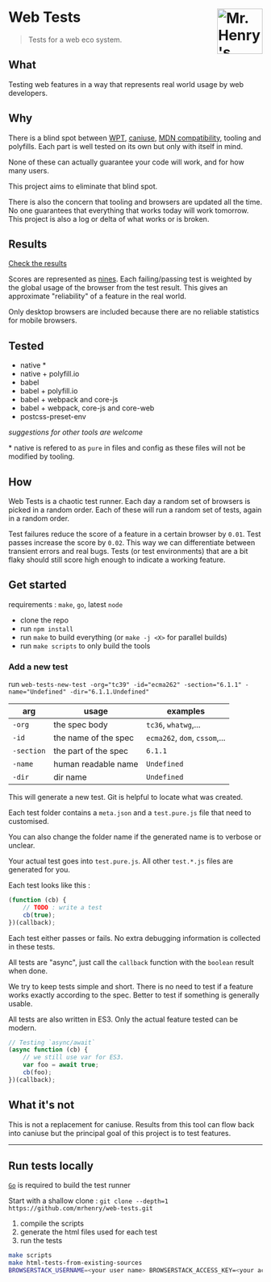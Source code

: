 # Web Tests <img src="https://wp.assets.sh/uploads/sites/2963/2021/09/mrhenry-gezicht-small.png" alt="Mr. Henry's logo." width="90" height="90" align="right">

> Tests for a web eco system.

## What

Testing web features in a way that represents real world usage by web developers.

## Why

There is a blind spot between [WPT](https://github.com/web-platform-tests/wpt), [caniuse](https://caniuse.com), [MDN compatibility](https://github.com/mdn/browser-compat-data), tooling and polyfills. Each part is well tested on its own but only with itself in mind.

None of these can actually guarantee your code will work, and for how many users.

This project aims to eliminate that blind spot.

There is also the concern that tooling and browsers are updated all the time.
No one guarantees that everything that works today will work tomorrow.
This project is also a log or delta of what works or is broken.

## Results

[Check the results](https://mrhenry.github.io/web-tests/)

Scores are represented as [nines](https://en.wikipedia.org/wiki/High_availability#"Nines").
Each failing/passing test is weighted by the global usage of the browser from the test result.
This gives an approximate "reliability" of a feature in the real world.

Only desktop browsers are included because there are no reliable statistics for mobile browsers.

## Tested

- native *
- native + polyfill.io
- babel
- babel + polyfill.io
- babel + webpack and core-js
- babel + webpack, core-js and core-web
- postcss-preset-env

_suggestions for other tools are welcome_

\* native is refered to as `pure` in files and config as these files will not be modified by tooling.

## How

Web Tests is a chaotic test runner. Each day a random set of browsers is picked in a random order. Each of these will run a random set of tests, again in a random order.

Test failures reduce the score of a feature in a certain browser by `0.01`. Test passes increase the score by `0.02`.
This way we can differentiate between transient errors and real bugs. Tests (or test environments) that are a bit flaky should still score high enough to indicate a working feature.

## Get started

requirements : `make`, `go`, latest `node`

- clone the repo
- run `npm install`
- run `make` to build everything (or `make -j <X>` for parallel builds)
- run `make scripts` to only build the tools

### Add a new test

run `web-tests-new-test -org="tc39" -id="ecma262" -section="6.1.1" -name="Undefined" -dir="6.1.1.Undefined"`

| arg | usage | examples |
| --- | --- | --- |
| `-org` | the spec body | `tc36`, `whatwg`,... |
| `-id` | the name of the spec | `ecma262`, `dom`, `cssom`,... |
| `-section` | the part of the spec | `6.1.1` |
| `-name` | human readable name | `Undefined` |
| `-dir` | dir name | `Undefined` |

This will generate a new test.
Git is helpful to locate what was created.

Each test folder contains a `meta.json` and a `test.pure.js` file that need to customised.

You can also change the folder name if the generated name is to verbose or unclear.

Your actual test goes into `test.pure.js`. All other `test.*.js` files are generated for you.

Each test looks like this :

```js
(function (cb) {
	// TODO : write a test
	cb(true);
})(callback);
```

Each test either passes or fails. No extra debugging information is collected in these tests.

All tests are "async", just call the `callback` function with the `boolean` result when done.

We try to keep tests simple and short.
There is no need to test if a feature works exactly according to the spec. Better to test if something is generally usable.

All tests are also written in ES3. Only the actual feature tested can be modern.

```js
// Testing `async/await`
(async function (cb) {
	// we still use var for ES3.
	var foo = await true;
	cb(foo);
})(callback);
```


## What it's not

This is not a replacement for caniuse. Results from this tool can flow back into caniuse but the principal goal of this project is to test features.

------------

## Run tests locally

[`Go`](https://go.dev) is required to build the test runner

Start with a shallow clone : `git clone --depth=1 https://github.com/mrhenry/web-tests.git`

1. compile the scripts
2. generate the html files used for each test
3. run the tests

```sh
make scripts
make html-tests-from-existing-sources
BROWSERSTACK_USERNAME=<your user name> BROWSERSTACK_ACCESS_KEY=<your access key> web-tests-browserstack
```

